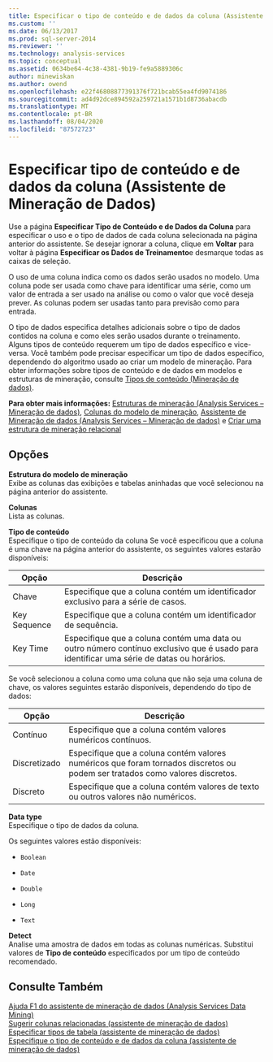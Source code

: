 ```yaml
---
title: Especificar o tipo de conteúdo e de dados da coluna (Assistente de mineração de dados) | Microsoft Docs
ms.custom: ''
ms.date: 06/13/2017
ms.prod: sql-server-2014
ms.reviewer: ''
ms.technology: analysis-services
ms.topic: conceptual
ms.assetid: 0634be64-4c38-4381-9b19-fe9a5889306c
author: minewiskan
ms.author: owend
ms.openlocfilehash: e22f46808877391376f721bcab55ea4fd9074186
ms.sourcegitcommit: ad4d92dce894592a259721a1571b1d8736abacdb
ms.translationtype: MT
ms.contentlocale: pt-BR
ms.lasthandoff: 08/04/2020
ms.locfileid: "87572723"
---
```

# <a name="specify-column-content-and-data-type-data-mining-wizard"></a>Especificar tipo de conteúdo e de dados da coluna (Assistente de Mineração de Dados)
  Use a página **Especificar Tipo de Conteúdo e de Dados da Coluna** para especificar o uso e o tipo de dados de cada coluna selecionada na página anterior do assistente. Se desejar ignorar a coluna, clique em **Voltar** para voltar à página **Especificar os Dados de Treinamento**e desmarque todas as caixas de seleção.  
  
 O uso de uma coluna indica como os dados serão usados no modelo. Uma coluna pode ser usada como chave para identificar uma série, como um valor de entrada a ser usado na análise ou como o valor que você deseja prever. As colunas podem ser usadas tanto para previsão como para entrada.  
  
 O tipo de dados especifica detalhes adicionais sobre o tipo de dados contidos na coluna e como eles serão usados durante o treinamento. Alguns tipos de conteúdo requerem um tipo de dados específico e vice-versa. Você também pode precisar especificar um tipo de dados específico, dependendo do algoritmo usado ao criar um modelo de mineração. Para obter informações sobre tipos de conteúdo e de dados em modelos e estruturas de mineração, consulte [Tipos de conteúdo &#40;Mineração de dados&#41;](data-mining/content-types-data-mining.md).  
  
 **Para obter mais informações:** [Estruturas de mineração &#40;Analysis Services – Mineração de dados&#41;](data-mining/mining-structures-analysis-services-data-mining.md), [Colunas do modelo de mineração](data-mining/mining-model-columns.md), [Assistente de Mineração de dados &#40;Analysis Services – Mineração de dados&#41;](data-mining/data-mining-wizard-analysis-services-data-mining.md) e [Criar uma estrutura de mineração relacional](data-mining/create-a-relational-mining-structure.md)  
  
## <a name="options"></a>Opções  
 **Estrutura do modelo de mineração**  
 Exibe as colunas das exibições e tabelas aninhadas que você selecionou na página anterior do assistente.  
  
 **Colunas**  
 Lista as colunas.  
  
 **Tipo de conteúdo**  
 Especifique o tipo de conteúdo da coluna Se você especificou que a coluna é uma chave na página anterior do assistente, os seguintes valores estarão disponíveis:  
  
|Opção|Descrição|  
|------------|-----------------|  
|Chave|Especifique que a coluna contém um identificador exclusivo para a série de casos.|  
|Key Sequence|Especifique que a coluna contém um identificador de sequência.|  
|Key Time|Especifique que a coluna contém uma data ou outro número contínuo exclusivo que é usado para identificar uma série de datas ou horários.|  
  
 Se você selecionou a coluna como uma coluna que não seja uma coluna de chave, os valores seguintes estarão disponíveis, dependendo do tipo de dados:  
  
|Opção|Descrição|  
|------------|-----------------|  
|Contínuo|Especifique que a coluna contém valores numéricos contínuos.|  
|Discretizado|Especifique que a coluna contém valores numéricos que foram tornados discretos ou podem ser tratados como valores discretos.|  
|Discreto|Especifique que a coluna contém valores de texto ou outros valores não numéricos.|  
  
 **Data type**  
 Especifique o tipo de dados da coluna.  
  
 Os seguintes valores estão disponíveis:  
  
-   `Boolean`  
  
-   `Date`  
  
-   `Double`  
  
-   `Long`  
  
-   `Text`  
  
 **Detect**  
 Analise uma amostra de dados em todas as colunas numéricas. Substitui valores de **Tipo de conteúdo** especificados por um tipo de conteúdo recomendado.  
  
## <a name="see-also"></a>Consulte Também  
 [Ajuda F1 do assistente de mineração de dados &#40;Analysis Services Data Mining&#41;](data-mining-wizard-f1-help-analysis-services-data-mining.md)   
 [Sugerir colunas relacionadas &#40;assistente de mineração de dados&#41;](suggest-related-columns-data-mining-wizard.md)   
 [Especificar tipos de tabela &#40;assistente de mineração de dados&#41;](specify-table-types-data-mining-wizard.md)   
 [Especifique o tipo de conteúdo e de dados da coluna &#40;assistente de mineração de dados&#41;](specify-the-column-s-content-and-data-type-data-mining-wizard.md)  
  
  
